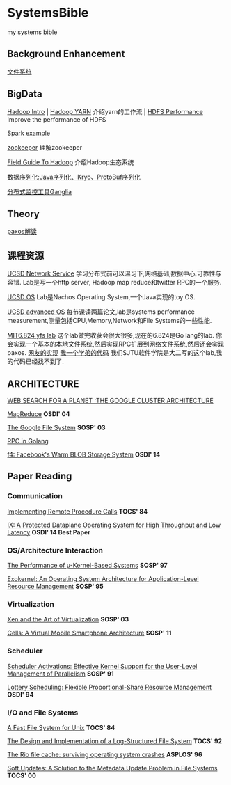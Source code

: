 # SystemsBible
my systems bible

## Background Enhancement

[文件系统](./basic/fs.md)

## BigData
[Hadoop Intro](./bigdata/hadoop/intro.md) | [Hadoop YARN](http://www.zhihu.com/question/23167837) 介绍yarn的工作流 | [HDFS Performance](./bigdata/hadoop/hdfs_optimization.md) Improve the performance of HDFS

[Spark example](./bigdata/spark/sparktest)

[zookeeper](https://www.zhihu.com/question/35139415#answer-20040689) 理解zookeeper

[Field Guide To Hadoop](http://www.allitebooks.com/field-guide-to-hadoop/) 介绍Hadoop生态系统

[数据序列化:Java序列化、Kryo、ProtoBuf序列化](./bigdata/serialization.md)

[分布式监控工具Ganglia](./bigdata/cluster_monitor.md)


## Theory

[paxos解读](http://drmingdrmer.github.io/tech/distributed/2015/11/11/paxos-slide.html)

## 课程资源
[UCSD Network Service](http://cseweb.ucsd.edu/~gmporter/classes/wi15/cse124/index.html) 学习分布式前可以温习下,网络基础,数据中心,可靠性与容错. Lab是写一个http server, Hadoop map reduce和twitter RPC的一个服务.

[UCSD OS](http://cseweb.ucsd.edu/classes/fa15/cse120-a/) Lab是Nachos Operating System,一个Java实现的toy OS.

[UCSD advanced OS](https://cseweb.ucsd.edu/classes/wi16/cse221-b/syllabus.html) 每节课读两篇论文,lab是systems performance measurement,测量包括CPU,Memory,Network和File Systems的一些性能.

[MIT6.824 yfs lab](https://pdos.csail.mit.edu/archive/6.824-2012/labs/) 这个lab做完收获会很大很多,现在的6.824是Go lang的lab. 你会实现一个基本的本地文件系统,然后实现RPC扩展到网络文件系统,然后还会实现paxos.  [网友的实现](https://github.com/ldaochen/yfs2012) [我一个学弟的代码](https://github.com/gaocegege/CSE-Labs) 我们SJTU软件学院是大二写的这个lab,我的代码已经找不到了.


## ARCHITECTURE
[WEB SEARCH FOR A PLANET :THE GOOGLE CLUSTER ARCHITECTURE](./papers/Google/Google_Cluster_Architecture.md)

[MapReduce](./papers/Google/mr.md) **OSDI' 04**

[The Google File System](./papers/Google/gfs.md) **SOSP' 03**

[RPC in Golang](./basic/go_rpc.md)

[f4: Facebook's Warm BLOB Storage System](./papers/facebook/f4.md) **OSDI' 14**

## Paper Reading

### Communication

[Implementing Remote Procedure Calls](./papers/communication/rpc.md) **TOCS' 84**

[IX: A Protected Dataplane Operating System for High Throughput and Low Latency](./papers/communication/IX.md) **OSDI' 14 Best Paper**

### OS/Architecture Interaction

[The Performance of µ-Kernel-Based Systems](./papers/OS_Architecture/The_Performance_of_µ-Kernel-Based_Systems.md)  **SOSP' 97**

[Exokernel: An Operating System Architecture for Application-Level Resource Management](./papers/OS_Architecture/Exokernel.md) **SOSP' 95**

### Virtualization

[Xen and the Art of Virtualization](./papers/virtualization/xen.md) **SOSP' 03**

[Cells: A Virtual Mobile Smartphone Architecture](./papers/virtualization/Cells.md)  **SOSP' 11**

### Scheduler

[Scheduler Activations: Effective Kernel Support for the User-Level Management of Parallelism](./papers/scheduling/Scheduler_Activations.md) **SOSP' 91**

[Lottery Scheduling: Flexible Proportional-Share Resource Management](./papers/scheduling/lottery.md) **OSDI' 94**

### I/O and File Systems

[A Fast File System for Unix](./papers/fs/ffs.md) **TOCS' 84**

[The Design and Implementation of a Log-Structured File System](./papers/fs/lfs.md) **TOCS' 92**

[The Rio file cache: surviving operating system crashes](./papers/fs/rio.md) **ASPLOS' 96**

[Soft Updates: A Solution to the Metadata Update Problem in File Systems](./papers/fs/softupdate.md) **TOCS' 00**
